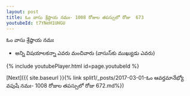 ```yaml
---
layout: post
title: ఓం వాసు శ్రేష్ఠాయ నమః- 1008 రోజుల తపస్సులో రోజు  673
youtubeId: t7YNeH1UHGU
---
```

 
 
 ఓం వాసు శ్రేష్ఠాయ నమః  
 
 -  అన్ని విషయాలకన్నా ఎవరు మంచివారు (వాసుస్‌కు ముఖ్యుడు ఎవరు) 
 
  
 
  
 
 
 
 
 
 


{% include youtubePlayer.html id=page.youtubeId %}
 
[Next]({{ site.baseurl }}{% link  split1/_posts/2017-03-01-ఓం ఆవర్తమానేభ్యో వపుషే నమః- 1008 రోజుల తపస్సులో రోజు  672.md%})
 
